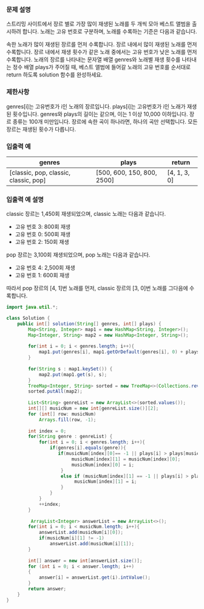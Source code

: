### 문제 설명
스트리밍 사이트에서 장르 별로 가장 많이 재생된 노래를 두 개씩 모아 베스트 앨범을 출시하려 합니다. 노래는 고유 번호로 구분하며, 노래를 수록하는 기준은 다음과 같습니다.

속한 노래가 많이 재생된 장르를 먼저 수록합니다.
장르 내에서 많이 재생된 노래를 먼저 수록합니다.
장르 내에서 재생 횟수가 같은 노래 중에서는 고유 번호가 낮은 노래를 먼저 수록합니다.
노래의 장르를 나타내는 문자열 배열 genres와 노래별 재생 횟수를 나타내는 정수 배열 plays가 주어질 때, 베스트 앨범에 들어갈 노래의 고유 번호를 순서대로 return 하도록 solution 함수를 완성하세요.

### 제한사항
genres[i]는 고유번호가 i인 노래의 장르입니다.
plays[i]는 고유번호가 i인 노래가 재생된 횟수입니다.
genres와 plays의 길이는 같으며, 이는 1 이상 10,000 이하입니다.
장르 종류는 100개 미만입니다.
장르에 속한 곡이 하나라면, 하나의 곡만 선택합니다.
모든 장르는 재생된 횟수가 다릅니다.

### 입출력 예
|genres	|plays	|return|
|--|--|--|
|[classic, pop, classic, classic, pop]|	[500, 600, 150, 800, 2500]|	[4, 1, 3, 0]|

### 입출력 예 설명
classic 장르는 1,450회 재생되었으며, classic 노래는 다음과 같습니다.

- 고유 번호 3: 800회 재생
- 고유 번호 0: 500회 재생
- 고유 번호 2: 150회 재생

pop 장르는 3,100회 재생되었으며, pop 노래는 다음과 같습니다.

- 고유 번호 4: 2,500회 재생
- 고유 번호 1: 600회 재생

따라서 pop 장르의 [4, 1]번 노래를 먼저, classic 장르의 [3, 0]번 노래를 그다음에 수록합니다.

```java
import java.util.*;

class Solution {
    public int[] solution(String[] genres, int[] plays) {
        Map<String, Integer> map1 = new HashMap<String, Integer>();
        Map<Integer, String> map2 = new HashMap<Integer, String>();
       
        for(int i = 0; i < genres.length; i++){
        	map1.put(genres[i], map1.getOrDefault(genres[i], 0) + plays[i]);
        }
        
        for(String s : map1.keySet()) {
        	map2.put(map1.get(s), s);
        }
        TreeMap<Integer, String> sorted = new TreeMap<>(Collections.reverseOrder());
        sorted.putAll(map2);
        
        List<String> genreList = new ArrayList<>(sorted.values());
        int[][] musicNum = new int[genreList.size()][2];
        for (int[] row: musicNum)
            Arrays.fill(row, -1);
        
        int index = 0;
        for(String genre : genreList) {
        	for(int i = 0; i < genres.length; i++){
                if(genres[i].equals(genre)){
                   if(musicNum[index][0]== -1 || plays[i] > plays[musicNum[index][0]]){
                        musicNum[index][1] = musicNum[index][0];
                        musicNum[index][0] = i;
                    }
                    else if (musicNum[index][1] == -1 || plays[i] > plays[musicNum[index][1]]){
                         musicNum[index][1] = i;
                    }
                }
            }
            ++index;
        }
        
         ArrayList<Integer> answerList = new ArrayList<>();
        for(int i = 0; i < musicNum.length; i++){
            answerList.add(musicNum[i][0]);
            if(musicNum[i][1] != -1)
            	answerList.add(musicNum[i][1]);
        }
        
        int[] answer = new int[answerList.size()];
        for (int i = 0; i < answer.length; i++)
        {
            answer[i] = answerList.get(i).intValue();
        }
        return answer;
    }
}
```
